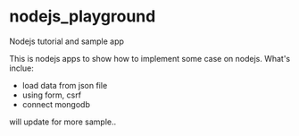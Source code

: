 # nodejs_playground
Nodejs tutorial and sample app

This is nodejs apps to show how to implement some case on nodejs.
What's inclue:

- load data from json file
- using form, csrf
- connect mongodb


will update for more sample..
